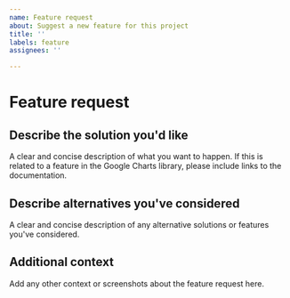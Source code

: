 ```yaml
---
name: Feature request
about: Suggest a new feature for this project
title: ''
labels: feature
assignees: ''

---
```


# Feature request

## Describe the solution you'd like
A clear and concise description of what you want to happen. If this is related to a feature in the Google Charts library, please include links to the documentation.

## Describe alternatives you've considered
A clear and concise description of any alternative solutions or features you've considered.

## Additional context
Add any other context or screenshots about the feature request here.
